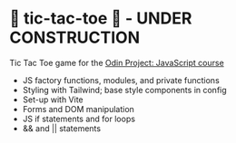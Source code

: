 # 🚧 tic-tac-toe 🚧 - UNDER CONSTRUCTION
Tic Tac Toe game for the <a href="https://www.theodinproject.com/lessons/node-path-javascript-tic-tac-toe">Odin Project: JavaScript course</a>

- JS factory functions, modules, and private functions
- Styling with Tailwind; base style components in config
- Set-up with Vite
- Forms and DOM manipulation
- JS if statements and for loops
- && and || statements